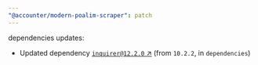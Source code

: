 ```yaml
---
"@accounter/modern-poalim-scraper": patch
---
```

dependencies updates:
  - Updated dependency [`inquirer@12.2.0` ↗︎](https://www.npmjs.com/package/inquirer/v/12.2.0) (from `10.2.2`, in `dependencies`)
